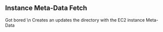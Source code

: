 ## Instance Meta-Data Fetch

Got bored \n
Creates an updates the directory with the EC2 instance Meta-Data
